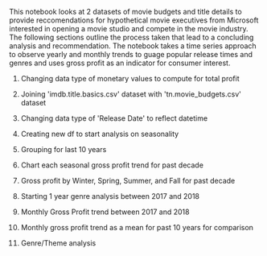 This notebook looks at 2 datasets of movie budgets and title details to provide reccomendations for hypothetical movie executives from Microsoft interested in opening a movie studio and compete in the movie industry. 
The following sections outline the process taken that lead to a concluding analysis and recommendation. 
The notebook takes a time series approach to observe yearly and monthly trends to guage popular release times and genres and uses gross profit as an indicator for consumer interest. 

1. Changing data type of monetary values to compute for total profit 

2. Joining 'imdb.title.basics.csv' dataset with 'tn.movie_budgets.csv' dataset

3. Changing data type of 'Release Date' to reflect datetime

4. Creating new df to start analysis on seasonality

5. Grouping for last 10 years

6. Chart each seasonal gross profit trend for past decade

7. Gross profit by Winter, Spring, Summer, and Fall for past decade

8. Starting 1 year genre analysis between 2017 and 2018

9. Monthly Gross Profit trend between 2017 and 2018

10. Monthly gross profit trend as a mean for past 10 years for comparison 

11. Genre/Theme analysis

